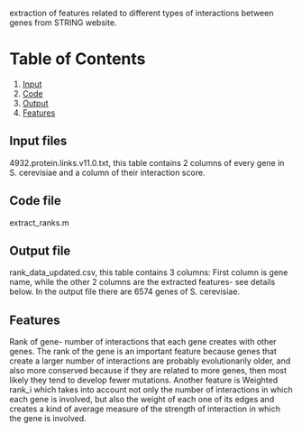 extraction of features related to different types of interactions between genes from STRING website.

# Table of Contents
1. [Input](#input-files)
2. [Code](#code-file)
3. [Output](#output-file)
4. [Features](#Features)

## Input files
4932.protein.links.v11.0.txt, this table contains 2 columns of every gene in S. cerevisiae and a column of their interaction score.

## Code file
extract_ranks.m

## Output file
rank_data_updated.csv, this table contains 3 columns: First column is gene name, while the other 2 columns are the extracted features-  see details below. In the output file there are 6574 genes of S. cerevisiae.

## Features
Rank of gene- number of interactions that each gene creates with other genes. 
The rank of the gene is an important feature because genes that create a larger number of interactions are probably evolutionarily older, and also more conserved because if they 
are related to more genes, then most likely they tend to develop fewer mutations.
Another feature is Weighted rank_i which takes into account not only the number of interactions in which each gene is involved, but also the weight of each one of its edges and creates a kind of average measure of the strength of interaction in which the gene is involved.
 
